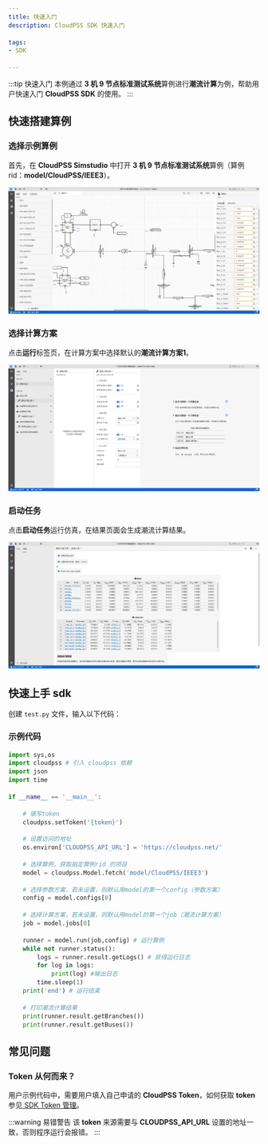 ```yaml
---
title: 快速入门
description: CloudPSS SDK 快速入门

tags:
- SDK

---
```


:::tip 快速入门
本例通过 **3 机 9 节点标准测试系统**算例进行**潮流计算**为例，帮助用户快速入门 **CloudPSS SDK** 的使用。
:::

## 快速搭建算例

### 选择示例算例

首先，在 **CloudPSS Simstudio** 中打开 **3 机 9 节点标准测试系统**算例（算例 rid：**model/CloudPSS/IEEE3**）。

![3机9节点标准测试系统算例](image-1.png "3机9节点标准测试系统算例")

### 选择计算方案

点击**运行**标签页，在计算方案中选择默认的**潮流计算方案1**。

![选择计算方案](image-2.png "选择计算方案")

### 启动任务

点击**启动任务**运行仿真，在结果页面会生成潮流计算结果。

![启动任务](image-3.png "启动任务")

## 快速上手 sdk

创建 `test.py` 文件，输入以下代码：

### 示例代码

```python title="3 机 9 节点标准测试系统" showLineNumbers
import sys,os
import cloudpss # 引入 cloudpss 依赖
import json
import time

if __name__ == '__main__':
    
    # 填写token
    cloudpss.setToken('{token}')

    # 设置访问的地址
    os.environ['CLOUDPSS_API_URL'] = 'https://cloudpss.net/'
    
    # 选择算例，获取指定算例rid 的项目
    model = cloudpss.Model.fetch('model/CloudPSS/IEEE3')
    
    # 选择参数方案，若未设置，则默认用model的第一个config（参数方案）
    config = model.configs[0]

    # 选择计算方案，若未设置，则默认用model的第一个job（潮流计算方案）
    job = model.jobs[0]

    runner = model.run(job,config) # 运行算例
    while not runner.status(): 
        logs = runner.result.getLogs() # 获得运行日志
        for log in logs: 
            print(log) #输出日志
        time.sleep(1)
    print('end') # 运行结束
    
    # 打印潮流计算结果
    print(runner.result.getBranches())
    print(runner.result.getBuses())
```


## 常见问题

### Token 从何而来？

用户示例代码中，需要用户填入自己申请的 **CloudPSS Token**，如何获取 **token** 参见[ SDK Token 管理](../../../software/50-user-center/40-general-account-settings/30-sdk-token-managemment/index.md)。

:::warning 易错警告
该 **token** 来源需要与 **CLOUDPSS_API_URL** 设置的地址一致，否则程序运行会报错。
:::